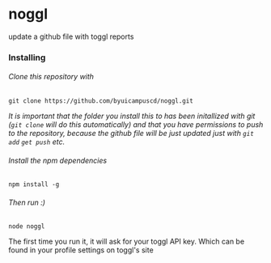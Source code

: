 # noggl
update a github file with toggl reports

### Installing
###### Clone this repository with
```
git clone https://github.com/byuicampuscd/noggl.git
```
*It is important that the folder you install this to has been initallized with git (`git clone` will do this automatically)
and that you have permissions to push to the repository, because the github file will be just updated just with `git add` `get push` etc.*

###### Install the npm dependencies
```
npm install -g
```

###### Then run :)
```
node noggl
```
The first time you run it, it will ask for your toggl API key. Which can be found in your profile settings on toggl's site
